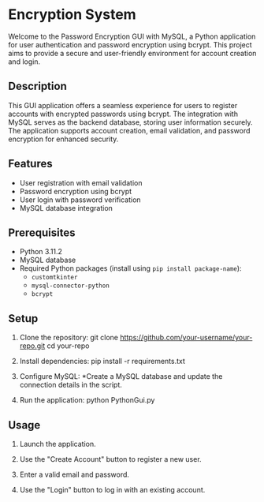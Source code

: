 # Encryption System

Welcome to the Password Encryption GUI with MySQL, a Python application for user authentication and password encryption using bcrypt. This project aims to provide a secure and user-friendly environment for account creation and login.

## Description

This GUI application offers a seamless experience for users to register accounts with encrypted passwords using bcrypt. The integration with MySQL serves as the backend database, storing user information securely. The application supports account creation, email validation, and password encryption for enhanced security.

## Features

- User registration with email validation
- Password encryption using bcrypt
- User login with password verification
- MySQL database integration

## Prerequisites

- Python 3.11.2
- MySQL database
- Required Python packages (install using `pip install package-name`):
  - `customtkinter`
  - `mysql-connector-python`
  - `bcrypt`
 
## Setup

1. Clone the repository:
git clone https://github.com/your-username/your-repo.git
cd your-repo

2. Install dependencies:
pip install -r requirements.txt

3. Configure MySQL:
   *Create a MySQL database and update the connection details in the script.

4. Run the application:
   python PythonGui.py


## Usage
1. Launch the application.
   
3. Use the "Create Account" button to register a new user.
   
5. Enter a valid email and password.
   
7. Use the "Login" button to log in with an existing account.










